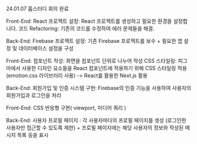 24.01.07
훕스터디 회의 완료

Front-End:
React 프로젝트 설정: React 프로젝트를 생성하고 필요한 환경을 설정합니다. 코드 Refactoring: 기존의 코드를 수정하여 에러 문제들을 해결.

Back-End:
Firebase 프로젝트 설정:
기존 Firebase 프로젝트를 보수 + 필요한 앱 설정 및 데이터베이스 설정을 구성

Front-End:
컴포넌트 작성: 화면을 컴포넌트 단위로 나누어 작성
CSS 스타일링: 피그마에서 사용한 디자인 요소들을 React 컴포넌트에 적용하기 위해 CSS 스타일링
적용 (emotion.css 라이브러리 사용)
-> React를 활용한 Next.js 활용

Back-End:
회원가입 및 인증 시스템 구현: Firebase의 인증 기능을 사용하여 사용자의 회원가입과 로그인을 처리

Front-End:
CSS 반응형 구현( viewport, 미디어 쿼리 )

Back-End:
사용자 프로필 페이지 : 각 사용자마다의 프로필 페이지를 생성 (로그인한 사용자만 접근할 수 있도록
제한) + 프로필 페이지에는 해당 사용자의 정보와 작성된 메시지 목록 등을 표시

